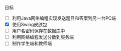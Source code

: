 目标

- [ ] 利用Java网络编程实现发送题目和答案到另一台PC端 
- [x] 使用Swing皮肤包
- [ ] 用户名密码保存在数据库中
- [ ] 利用网络编程发送分数到服务端
- [ ] 制作学生端和教师端